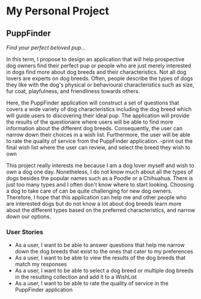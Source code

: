 # My Personal Project

## PuppFinder

*Find your perfect beloved pup...*

In this term, I propose to design an application that will help prospective dog owners 
find their perfect pup or people who are just merely interested in dogs find more about 
dog breeds and their characteristics. Not all dog lovers are experts on dog breeds. 
Often, people describe the types of dogs they like with the dog's physical or 
behavioural characteristics such as size, fur coat, playfulness, and friendliness towards others. 

Here, the PuppFinder application will construct a set of questions that covers a wide variety of dog characteristics 
including the dog breed which will guide users to discovering their ideal pup. The application 
will provide the results of the questionaire where users will be able to find more information
about the different dog breeds. Consequently, the user can narrow down their choices in a wish list.
Furthermore, the user will be able to rate the quality of service from the PuppFinder application.
-print out the final wish list where the user can review, and select the breed they wish to own

This project really interests me because I am a dog lover myself and wish to own a dog 
one day. Nonetheless, I do not know much about all the types of dogs besides the popular
names such as a Poodle or a Chihuahua. There is just too many types and I often don't know where 
to start looking. Choosing a dog to take care of can be quite challenging for new dog owners.
Therefore, I hope that this application can help me and other people 
who are interested dogs but do not know a lot about dog breeds learn more about the different types based on the
preferred characteristics, and narrow down our options.  


<h3>User Stories</h3>

- As a user, I want to be able to answer questions that help me narrow down the dog breeds that exist to the ones that cater to my preferences
- As a user, I want to be able to view the results of the dog breeds that match my responses
- As a user, I want to be able to select a dog breed or multiple dog breeds in the resulting collection and add it to a WishList
- As a user, I want to be able to rate the quality of service in the PuppFinder application

<br>
<br>


 




